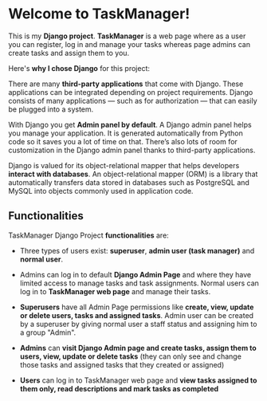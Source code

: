 
# Welcome to TaskManager!

This is my **Django project**. **TaskManager** is a web page where as a user you can register, log in and manage your tasks whereas page admins can create tasks and assign them to you.

Here's **why I chose Django** for this project:

There are many **third-party applications** that come with Django. These applications can be integrated depending on project requirements. Django consists of many applications — such as for authorization — that can easily be plugged into a system.

With Django you get **Admin panel by default**. A Django admin panel helps you manage your application. It is generated automatically from Python code so it saves you a lot of time on that. There’s also lots of room for customization in the Django admin panel thanks to third-party applications.

Django is valued for its object-relational mapper that helps developers **interact with databases**. An object-relational mapper (ORM) is a library that automatically transfers data stored in databases such as PostgreSQL and MySQL into objects commonly used in application code.

## Functionalities

TaskManager Django Project **functionalities** are:
-   Three types of users exist: **superuser**, **admin user (task manager)** and **normal user**. 

- Admins can  log in to default **Django Admin Page** and where they have limited access to manage tasks and task assignments. Normal users can log in to **TaskManager web page** and manage their tasks.
-  **Superusers** have all Admin Page permissions like **create, view, update or delete users, tasks and assigned tasks**.  Admin user can be created by a superuser by giving normal user a staff status and assigning him to a group "Admin".
-   **Admins** can **visit Django Admin page and create tasks, assign them to users, view, update or delete tasks** (they can only see and change those tasks and assigned tasks that they created or assigned)
-  **Users** can log in to TaskManager web page and **view tasks assigned to them only, read descriptions and mark tasks as completed**
